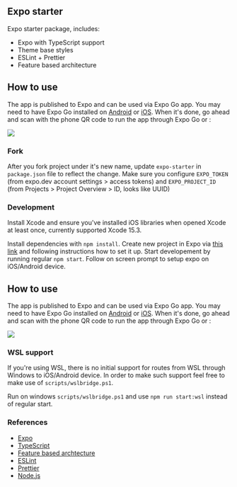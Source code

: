 ## Expo starter

Expo starter package, includes:
- Expo with TypeScript support
- Theme base styles
- ESLint + Prettier
- Feature based architecture

## How to use

The app is published to Expo and can be used via Expo Go app. You may need to have Expo Go installed on [Android](https://play.google.com/store/apps/details?id=host.exp.exponent) or [iOS](https://apps.apple.com/ca/app/expo-go/id982107779). When it's done, go ahead and scan with the phone QR code to run the app through Expo Go or :

![](https://qr.expo.dev/eas-update?appScheme=exp&projectId=d4b9e90e-490d-472b-ae00-ed149605a4c8&channel=master&runtimeVersion=1.0.0&host=u.expo.dev)

### Fork

After you fork project under it's new name, update `expo-starter` in `package.json` file to reflect the change. Make sure you configure `EXPO_TOKEN` (from expo.dev account settings > access tokens) and `EXPO_PROJECT_ID` (from Projects > Project Overview > ID, looks like UUID)

### Development

Install Xcode and ensure you've installed iOS libraries when opened Xcode at least once, currently supported Xcode 15.3.

Install dependencies with `npm install`. Create new project in Expo via [this link](https://expo.dev/) and following instructions how to set it up.
Start developement by running regular `npm start`. Follow on screen prompt to setup expo on iOS/Android device.

## How to use

The app is published to Expo and can be used via Expo Go app. You may need to have Expo Go installed on [Android](https://play.google.com/store/apps/details?id=host.exp.exponent) or [iOS](https://apps.apple.com/ca/app/expo-go/id982107779). When it's done, go ahead and scan with the phone QR code to run the app through Expo Go or :

![](https://qr.expo.dev/eas-update?appScheme=exp&projectId=d4b9e90e-490d-472b-ae00-ed149605a4c8&channel=master&runtimeVersion=1.0.0&host=u.expo.dev)

### WSL support

If you're using WSL, there is no initial support for routes from WSL through Windows to iOS/Android device. In order to make such support feel free to make use of `scripts/wslbridge.ps1`.

Run on windows `scripts/wslbridge.ps1` and use `npm run start:wsl` instead of regular start.

### References
- [Expo](https://expo.dev/)
- [TypeScript](https://www.typescriptlang.org/)
- [Feature based archtecture](https://www.freecodecamp.org/news/scaling-your-redux-app-with-ducks-6115955638be/)
- [ESLint](https://eslint.org/)
- [Prettier](https://prettier.io/)
- [Node.js](https://nodejs.org/)
